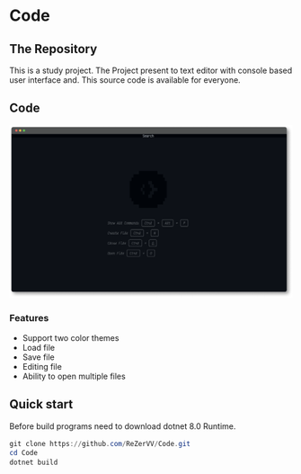 # Code

## The Repository

This is a study project. The Project present to text editor with console based user interface and. This source code is available for everyone.

## Code

![The Code dark screen](./assets/DarkScreen.png)

### Features

* Support two color themes
* Load file
* Save file
* Editing file
* Ability to open multiple files

## Quick start

Before build programs need to download dotnet 8.0 Runtime.

```powershell
git clone https://github.com/ReZerVV/Code.git
cd Code
dotnet build
```